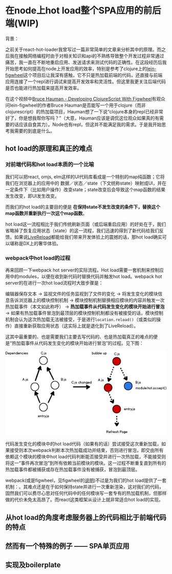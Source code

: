 # 在node上hot load整个SPA应用的前后端(WIP)

背景：

之前关于react-hot-loader我曾写过一篇非常简单的文章来分析其中的原理。而之后我在接触网络编程时由于对相关知识和api的不熟练导致整个开发过程非常通过痛苦，我一直在不断地重启应用、发送请求来测试代码的正确性。在这段经历后我开始思考如何提高在node上开发应用的效率，特别是参考了clojure上的[lein-figwheel](https://github.com/bhauman/lein-figwheel)这个项目后让我深有感触，它不只是热加载前端的代码，还直接与前端应用连接了一个repl进行调试来提高开发效率和灵活性。但这里我更关注后端代码是否也能进行热加载来提高开发效率。

在这个视频中[Bruce Hauman - Developing ClojureScript With Figwheel](https://www.youtube.com/watch?v=j-kj2qwJa_E)有观众问lein-figwheel的作者Bruce Hauman是否能写一个用于clojure（而非clojurescript）的热加载项目，Hauman想了一下说“clojure本身的repl已经非常好了，你是想我帮你写吗？”（大意，Hauman应该是调侃这位观众如果真的有需要的话应该自食其力）。Node也有repl，但这并不能满足我的需求。于是我开始思考我需要的到底是什么。

## hot load的原理和真正的难点

### 对前端代码和hot load本质的一个比喻

我们可以把react, omjs, elm这样的UI代码库看成是一个特别的map纯函数；它将我们在浏览器上的应用中的 数据／状态／state（下文统称state）映射成UI，并在一定条件下（比如用户操作）改变state；state改变后会导致这个map函数的结果发生改变，即UI发生改变。

而我们的hot load的主要目的便是 __在保持state不发生改变的条件下，替换这个map函数并重新执行一次这个map函数__。

hot load这一流程相比于我们传统刷新页面（或后端重启应用）的好处在于，我们省略掉了恢复应用状态（state）的这一流程，我们迅速的得到了新代码给我们反馈。如果说[LiveReload](http://livereload.com/)都能给我们带来开发体验上的震撼的话，那hot load确实可以堪称是DX上的奢华体验。

### webpack中hot load的过程

再来回顾一下webpack hot server的实际流程。Hot load需要一套机制来控制应用中的modules，以便在收到新代码时替换代码并触发hot load。webpack hot server的在进行一次hot load流程时大致步骤是：

编辑器保存文本 -> 监视文件的任务监视到了文件的变化 -> 将发生变化的模块信息告诉浏览器上的模块控制机制 -> 模块控制机制替换相应模块的内容并触发一次热加载事件（本文如此称呼） -> __热加载事件从代码发生变化的模块开始进行冒泡__ -> 如果有热加载事件冒泡到最顶层的模块控制机制都没有被接受的话，模块控制机制会认为这次热加载无法被接受，于是进行`location.reload()`（或类似的操作）直接重新获取应用状态（这实际上就是退化到了LiveReload）。

这其中最重要的、也是需要我们主要去写代码的、也是热加载真正的难点的便是“热加载事件从代码发生变化的模块开始进行冒泡”的过程。见下图：

![bubble-up](/static/posts/webpack-hmr/bubble-up.png)

代码发生变化的模块中的hot load代码（如果有的话）尝试接受这次重新加载，如果接受则本次webpack判断本次热加载成功并结束，否则进行冒泡，即交由所有依赖这个模块的模块中hot load代码判断能否接受并进行一次热加载，不能接受则将这一“事件再次冒泡”到所有依赖当前模块的模块。这一过程不断重复直到所有的热加载事件都被捕获或存在热加载事件没有被捕获，冒泡到最顶层。

webpack(或是figwheel，见figwheel的[说明](https://github.com/bhauman/lein-figwheel#not-magic-just-plain-old-file-reloading))不过是为我们的hot load提供了一套机制：。其难点还是在于如何保持state并进行一次重新渲染，这对我们的代码，固然我们可以费尽心思对任何代码中的任何模块写一套专有的热加载机制，但那样做的代价未免太高昂了。而react这类框架从设计上就非常适合hot load的实现。

## 从hot load的角度考虑服务器上的代码相比于前端代码的特点

## 然而有一个特殊的例子 —— SPA单页应用

## 实现及boilerplate
